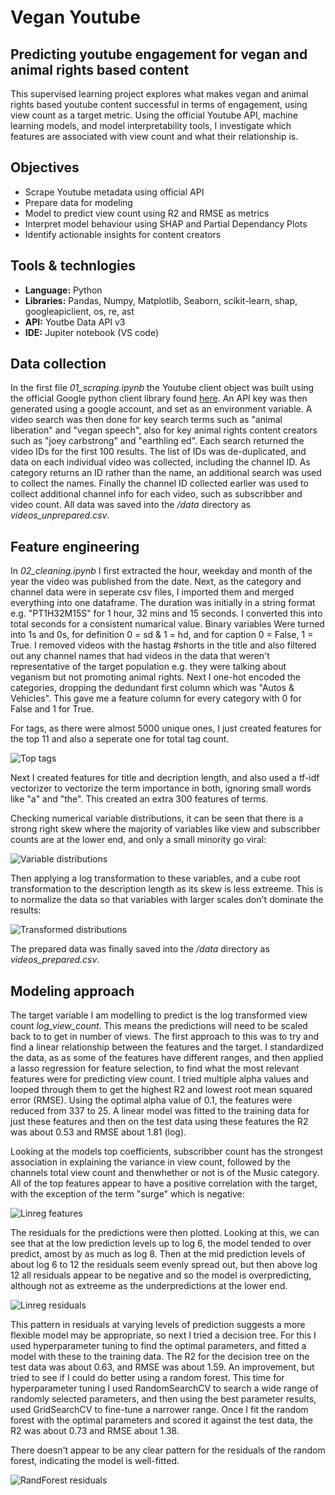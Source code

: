 # Vegan Youtube

## Predicting youtube engagement for vegan and animal rights based content

This supervised learning project explores what makes vegan and animal rights based youtube content successful in terms of engagement, using view count as a target metric. Using the official Youtube API, machine learning models, and model interpretability tools, I investigate which features are associated with view count and what their relationship is.

## Objectives

- Scrape Youtube metadata using official API
- Prepare data for modeling
- Model to predict view count using R2 and RMSE as metrics
- Interpret model behaviour using SHAP and Partial Dependancy Plots
- Identify actionable insights for content creators

## Tools & technlogies

- **Language:** Python
- **Libraries:** Pandas, Numpy, Matplotlib, Seaborn, scikit-learn, shap, googleapiclient, os, re, ast
- **API:** Youtbe Data API v3
- **IDE:** Jupiter notebook (VS code)

## Data collection

In the first file _01_scraping.ipynb_ the Youtube client object was built using the official Google python client library found [here](https://github.com/googleapis/google-api-python-client). An API key was then generated using a google account, and set as an environment variable. A video search was then done for key search terms such as "animal liberation" and "vegan speech", also for key animal rights content creators such as "joey carbstrong" and "earthling ed". Each search returned the video IDs for the first 100 results. The list of IDs was de-duplicated, and data on each individual video was collected, including the channel ID. As category returns an ID rather than the name, an additional search was used to collect the names. Finally the channel ID collected earlier was used to collect additional channel info for each video, such as subscribber and video count. All data was saved into the _/data_ directory as _videos_unprepared.csv_.

## Feature engineering

In _02_cleaning.ipynb_ I first extracted the hour, weekday and month of the year the video was published from the date. Next, as the category and channel data were in seperate csv files, I imported them and merged everything into one dataframe. The duration was initially in a string format e.g. "PT1H32M15S" for 1 hour, 32 mins and 15 seconds. I converted this into total seconds for a consistent numarical value. Binary variables Were turned into 1s and 0s, for definition 0 = sd & 1 = hd, and for caption 0 = False, 1 = True. I removed videos with the hastag #shorts in the title and also filtered out any channel names that had videos in the data that weren't representative of the target population e.g. they were talking about veganism but not promoting animal rights. Next I one-hot encoded the categories, dropping the dedundant first column which was "Autos & Vehicles". This gave me a feature column for every category with 0 for False and 1 for True.

For tags, as there were almost 5000 unique ones, I just created features for the top 11 and also a seperate one for total tag count.

![Top tags](/images/tag_frequency.png)

Next I created features for title and decription length, and also used a tf-idf vectorizer to vectorize the term importance in both, ignoring small words like "a" and "the". This created an extra 300 features of terms.

Checking numerical variable distributions, it can be seen that there is a strong right skew where the majority of variables like view and subscribber counts are at the lower end, and only a small minority go viral:

![Variable distributions](/images/variable_distributions.png)

Then applying a log transformation to these variables, and a cube root transformation to the description length as its skew is less extreeme. This is to normalize the data so that variables with larger scales don't dominate the results:

![Transformed distributions](/images/transformed_variable_distributions.png)

The prepared data was finally saved into the _/data_ directory as _videos_prepared.csv_.

## Modeling approach

The target variable I am modelling to predict is the log transformed view count _log_view_count_. This means the predictions will need to be scaled back to to get in number of views. The first approach to this was to try and find a linear relationship between the features and the target. I standardized the data, as as some of the features have different ranges, and then applied a lasso regression for feature selection, to find what the most relevant features were for predicting view count. I tried multiple alpha values and looped through them to get the highest R2 and lowest root mean squared error (RMSE). Using the optimal alpha value of 0.1, the features were reduced from 337 to 25. A linear model was fitted to the training data for just these features and then on the test data using these features the R2 was about 0.53 and RMSE about 1.81 (log).

Looking at the models top coefficients, subscribber count has the strongest association in explaining the variance in view count, followed by the channels total view count and thenwhether or not is of the Music category. All of the top features appear to have a positive correlation with the target, with the exception of the term "surge" which is negative:

![Linreg features](/images/linreg_top_features.png)

The residuals for the predictions were then plotted. Looking at this, we can see that at the low prediction levels up to log 6, the model tended to over predict, amost by as much as log 8. Then at the mid prediction levels of about log 6 to 12 the residuals seem evenly spread out, but then above log 12 all residuals appear to be negative and so the model is overpredicting, although not as extreeme as the underpredictions at the lower end.

![Linreg residuals](/images/linreg_residual_plot.png)

This pattern in residuals at varying levels of prediction suggests a more flexible model may be appropriate, so next I tried a decision tree. For this I used hyperparameter tuning to find the optimal parameters, and fitted a model with these to the training data. The R2 for the decision tree on the test data was about 0.63, and RMSE was about 1.59. An improvement, but tried to see if I could do better using a random forest. This time for hyperparameter tuning I used RandomSearchCV to search a wide range of randomly selected parameters, and then using the best parameter results, used GridSearchCV to fine-tune a narrower range. Once I fit the random forest with the optimal parameters and scored it against the test data, the R2 was about 0.73 and RMSE about 1.38.

There doesn't appear to be any clear pattern for the residuals of the random forest, indicating the model is well-fitted.

![RandForest residuals](/images/rf_residual_plot.png)
